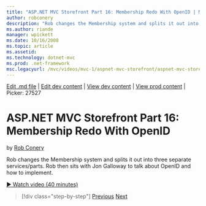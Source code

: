```yaml
---
title: "ASP.NET MVC Storefront Part 16: Membership Redo With OpenID | Microsoft Docs"
author: robconery
description: "Rob changes the Membership system and splits it out into three separate services/parts. Rob then sits with Jon Galloway to talk about OpenID and how to imple..."
ms.author: riande
manager: wpickett
ms.date: 10/16/2008
ms.topic: article
ms.assetid: 
ms.technology: dotnet-mvc
ms.prod: .net-framework
msc.legacyurl: /mvc/videos/mvc-1/aspnet-mvc-storefront/aspnet-mvc-storefront-part-16-membership-redo-with-openid
---
```

[Edit .md file](C:\Projects\msc\dev\Msc.Www\Web.ASP\App_Data\github\mvc\videos\mvc-1\aspnet-mvc-storefront\aspnet-mvc-storefront-part-16-membership-redo-with-openid.md) | [Edit dev content](http://www.aspdev.net/umbraco#/content/content/edit/26736) | [View dev content](http://docs.aspdev.net/tutorials/mvc/videos/mvc-1/aspnet-mvc-storefront/aspnet-mvc-storefront-part-16-membership-redo-with-openid.html) | [View prod content](http://www.asp.net/mvc/videos/mvc-1/aspnet-mvc-storefront/aspnet-mvc-storefront-part-16-membership-redo-with-openid) | Picker: 27527

ASP.NET MVC Storefront Part 16: Membership Redo With OpenID
====================
by [Rob Conery](https://github.com/robconery)

Rob changes the Membership system and splits it out into three separate services/parts. Rob then sits with Jon Galloway to talk about OpenID and how to implement.

[&#9654; Watch video (40 minutes)](https://channel9.msdn.com/Blogs/ASP-NET-Site-Videos/aspnet-mvc-storefront-part-16-membership-redo-with-openid)

>[!div class="step-by-step"] [Previous](aspnet-mvc-storefront-part-15-public-code-review.md) [Next](aspnet-mvc-storefront-part-17-checkout-with-jeff-atwood.md)